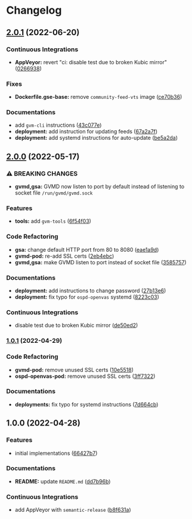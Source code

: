 # Changelog

## [2.0.1](https://github.com/extra2000/gvm-podman/compare/v2.0.0...v2.0.1) (2022-06-20)


### Continuous Integrations

* **AppVeyor:** revert "ci: disable test due to broken Kubic mirror" ([0266938](https://github.com/extra2000/gvm-podman/commit/026693865c7bb1c4194527a4f2af72107b3214c1))


### Fixes

* **Dockerfile.gse-base:** remove `community-feed-vts` image ([ce70b36](https://github.com/extra2000/gvm-podman/commit/ce70b36dda1c107759fb9b02cb7c4cd1bfcfaa50))


### Documentations

* add `gvm-cli` instructions ([43c077e](https://github.com/extra2000/gvm-podman/commit/43c077e3644b41cfe783be77cd3d29cb2449859a))
* **deployment:** add instruction for updating feeds ([67a2a7f](https://github.com/extra2000/gvm-podman/commit/67a2a7f0b2d2ceb98b8dc906dc27335759ab3f1d))
* **deployment:** add systemd instructions for auto-update ([be5a2da](https://github.com/extra2000/gvm-podman/commit/be5a2daf6028a0569f620d5c321e09a076bc3b3d))

## [2.0.0](https://github.com/extra2000/gvm-podman/compare/v1.0.1...v2.0.0) (2022-05-17)


### ⚠ BREAKING CHANGES

* **gvmd,gsa:** GVMD now listen to port by default instead of listening to socket file `/run/gvmd/gvmd.sock`

### Features

* **tools:** add `gvm-tools` ([6f54f03](https://github.com/extra2000/gvm-podman/commit/6f54f03f9a7acf3ac8dd62e8e44e7d91598b0001))


### Code Refactoring

* **gsa:** change default HTTP port from 80 to 8080 ([eae1a9d](https://github.com/extra2000/gvm-podman/commit/eae1a9da0369cbc6305ad189a54aa5b84e623742))
* **gvmd-pod:** re-add SSL certs ([2eb4ebc](https://github.com/extra2000/gvm-podman/commit/2eb4ebcd368f55ae594ba65b5be8d6fd9c1b8566))
* **gvmd,gsa:** make GVMD listen to port instead of socket file ([3585757](https://github.com/extra2000/gvm-podman/commit/3585757400b1f5139cd4b987981c518bbffc60c2))


### Documentations

* **deployment:** add instructions to change password ([27b13e6](https://github.com/extra2000/gvm-podman/commit/27b13e68737e97d17b5f0c90bd03efdec45eaa81))
* **deployment:** fix typo for `ospd-openvas` systemd ([8223c03](https://github.com/extra2000/gvm-podman/commit/8223c036a49ac0f8e106b95ac4ae17b94f88d37a))


### Continuous Integrations

* disable test due to broken Kubic mirror ([de50ed2](https://github.com/extra2000/gvm-podman/commit/de50ed2ded0a8d148ca789c1fafb9b977150298a))

### [1.0.1](https://github.com/extra2000/gvm-podman/compare/v1.0.0...v1.0.1) (2022-04-29)


### Code Refactoring

* **gvmd-pod:** remove unused SSL certs ([10e5518](https://github.com/extra2000/gvm-podman/commit/10e5518b5b51ab3a90ae500dc79900cbe9819acd))
* **ospd-openvas-pod:** remove unused SSL certs ([3ff7322](https://github.com/extra2000/gvm-podman/commit/3ff7322cb922f1e5caff1d7727db6293a1192a16))


### Documentations

* **deployments:** fix typo for systemd instructions ([7d664cb](https://github.com/extra2000/gvm-podman/commit/7d664cba3ab61062df640891aa3c0ea7ec6efe86))

## 1.0.0 (2022-04-28)


### Features

* initial implementations ([66427b7](https://github.com/extra2000/gvm-podman/commit/66427b722a920535fe6efa827077c943377d016b))


### Documentations

* **README:** update `README.md` ([dd7b96b](https://github.com/extra2000/gvm-podman/commit/dd7b96bc59676abc4a71fd339bcc7eabe4e8b4ff))


### Continuous Integrations

* add AppVeyor with `semantic-release` ([b8f631a](https://github.com/extra2000/gvm-podman/commit/b8f631ad5f8208cf460c7e0f87eb5dae6fefcf4c))
